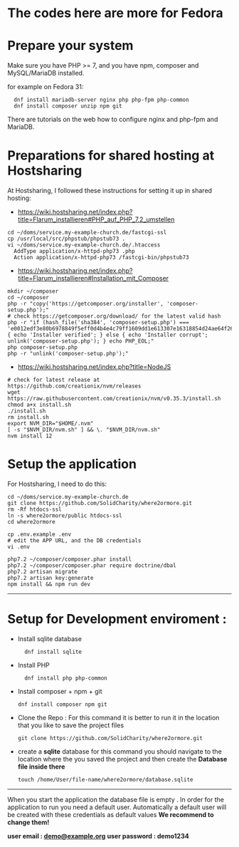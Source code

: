 # The codes here are more for Fedora 

Prepare your system
===================

Make sure you have PHP >= 7, and you have npm, composer and MySQL/MariaDB installed.

for example on Fedora 31:
```
  dnf install mariadb-server nginx php php-fpm php-common
  dnf install composer unzip npm git
```

There are tutorials on the web how to configure nginx and php-fpm and MariaDB.

Preparations for shared hosting at Hostsharing
==============================================

At Hostsharing, I followed these instructions for setting it up in shared hosting:

* https://wiki.hostsharing.net/index.php?title=Flarum_installieren#PHP_auf_PHP_7.2_umstellen

```
cd ~/doms/service.my-example-church.de/fastcgi-ssl
cp /usr/local/src/phpstub/phpstub73 .
vi ~/doms/service.my-example-church.de/.htaccess
  AddType application/x-httpd-php73 .php
  Action application/x-httpd-php73 /fastcgi-bin/phpstub73
```

* https://wiki.hostsharing.net/index.php?title=Flarum_installieren#Installation_mit_Composer

```
mkdir ~/composer
cd ~/composer
php -r "copy('https://getcomposer.org/installer', 'composer-setup.php');"
# check https://getcomposer.org/download/ for the latest valid hash
php -r "if (hash_file('sha384', 'composer-setup.php') === 'e0012edf3e80b6978849f5eff0d4b4e4c79ff1609dd1e613307e16318854d24ae64f26d17af3ef0bf7cfb710ca74755a') { echo 'Installer verified'; } else { echo 'Installer corrupt'; unlink('composer-setup.php'); } echo PHP_EOL;"
php composer-setup.php
php -r "unlink('composer-setup.php');"
```

* https://wiki.hostsharing.net/index.php?title=NodeJS

```
# check for latest release at https://github.com/creationix/nvm/releases
wget https://raw.githubusercontent.com/creationix/nvm/v0.35.3/install.sh
chmod a+x install.sh
./install.sh
rm install.sh
export NVM_DIR="$HOME/.nvm"
[ -s "$NVM_DIR/nvm.sh" ] && \. "$NVM_DIR/nvm.sh"
nvm install 12
```


Setup the application
=====================

For Hostsharing, I need to do this:

```
cd ~/doms/service.my-example-church.de
git clone https://github.com/SolidCharity/where2ormore.git
rm -Rf htdocs-ssl
ln -s where2ormore/public htdocs-ssl
cd where2ormore

cp .env.example .env
# edit the APP URL, and the DB credentials
vi .env

php7.2 ~/composer/composer.phar install
php7.2 ~/composer/composer.phar require doctrine/dbal
php7.2 artisan migrate
php7.2 artisan key:generate
npm install && npm run dev
```
------------------------------

# Setup for Development enviroment :

* Install sqlite database
  ```
    dnf install sqlite
  ```
* Install PHP
  ```
    dnf install php php-common
  ```
* Install composer + npm + git
  ```
  dnf install composer npm git
  ```
* Clone the Repo :
  For this command it is better to run it in the location that you like to save the project files
  ```
  git clone https://github.com/SolidCharity/where2ormore.git
  ```
* create a **sqlite** database
  for this command you should navigate to the location where the you saved the project and then create the **Database file inside there**
  ```
  touch /home/User/file-name/where2ormore/database.sqlite
  ```
----------------

When you start the application the database file is empty . In order for the application to run you need a default user.
Automatically a default user will be created with these credentials as default values **We recommend to change them!**

**user email : demo@example.org**
**user password : demo1234**